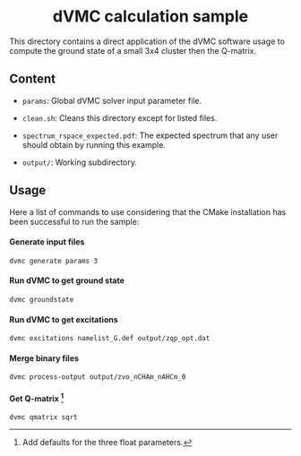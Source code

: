 <div align="center">

# dVMC calculation sample

</div>

This directory contains a direct application of the dVMC software usage to
compute the ground state of a small 3x4 cluster then the Q-matrix.

## Content

- `params`: Global dVMC solver input parameter file.

- `clean.sh`: Cleans this directory except for listed files.

- `spectrum_rspace_expected.pdf`: The expected spectrum that any user should
  obtain by running this example.

- `output/`: Working subdirectory.

## Usage

Here a list of commands to use considering that the CMake installation has been
successful to run the sample:

#### Generate input files

```shell
dvmc generate params 3
```

#### Run dVMC to get ground state

```shell
dvmc groundstate
```

#### Run dVMC to get excitations

```shell
dvmc excitations namelist_G.def output/zqp_opt.dat
```

#### Merge binary files

```shell
dvmc process-output output/zvo_nCHAm_nAHCm_0
```

#### Get Q-matrix [^2]

```shell
dvmc qmatrix sqrt
```

[^2]: Add defaults for the three float parameters.
